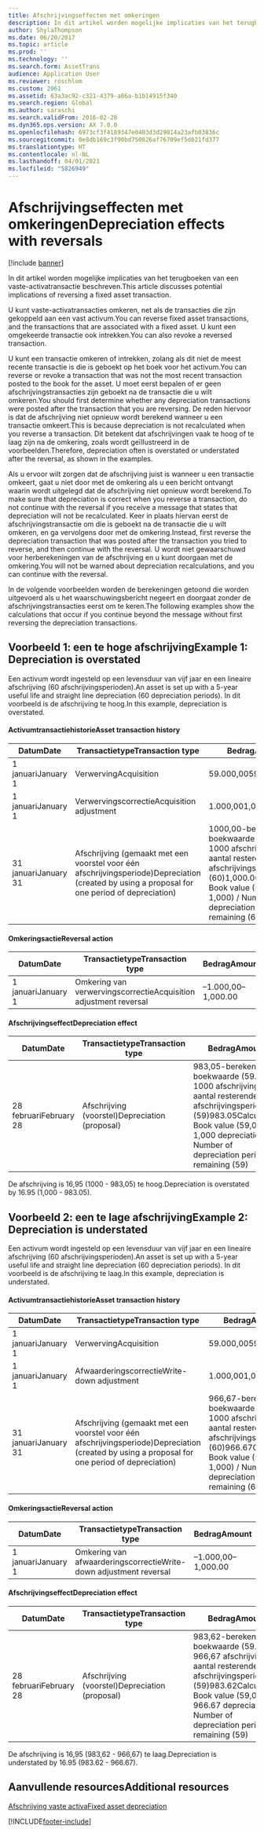 ```yaml
---
title: Afschrijvingseffecten met omkeringen
description: In dit artikel worden mogelijke implicaties van het terugboeken van een vaste-activatransactie beschreven.
author: ShylaThompson
ms.date: 06/20/2017
ms.topic: article
ms.prod: ''
ms.technology: ''
ms.search.form: AssetTrans
audience: Application User
ms.reviewer: roschlom
ms.custom: 2961
ms.assetid: 63a3ac92-c321-4379-a86a-b1b14915f340
ms.search.region: Global
ms.author: saraschi
ms.search.validFrom: 2016-02-28
ms.dyn365.ops.version: AX 7.0.0
ms.openlocfilehash: 6973cf3f4189347e0403d3d29014a23afb03836c
ms.sourcegitcommit: 0e8db169c3f90bd750826af76709ef5d621fd377
ms.translationtype: HT
ms.contentlocale: nl-NL
ms.lasthandoff: 04/01/2021
ms.locfileid: "5826949"
---
```

# <a name="depreciation-effects-with-reversals"></a><span data-ttu-id="8e2d7-103">Afschrijvingseffecten met omkeringen</span><span class="sxs-lookup"><span data-stu-id="8e2d7-103">Depreciation effects with reversals</span></span>

[!include [banner](../includes/banner.md)]

<span data-ttu-id="8e2d7-104">In dit artikel worden mogelijke implicaties van het terugboeken van een vaste-activatransactie beschreven.</span><span class="sxs-lookup"><span data-stu-id="8e2d7-104">This article discusses potential implications of reversing a fixed asset transaction.</span></span> 

<span data-ttu-id="8e2d7-105">U kunt vaste-activatransacties omkeren, net als de transacties die zijn gekoppeld aan een vast activum.</span><span class="sxs-lookup"><span data-stu-id="8e2d7-105">You can reverse fixed asset transactions, and the transactions that are associated with a fixed asset.</span></span> <span data-ttu-id="8e2d7-106">U kunt een omgekeerde transactie ook intrekken.</span><span class="sxs-lookup"><span data-stu-id="8e2d7-106">You can also revoke a reversed transaction.</span></span> 

<span data-ttu-id="8e2d7-107">U kunt een transactie omkeren of intrekken, zolang als dit niet de meest recente transactie is die is geboekt op het boek voor het activum.</span><span class="sxs-lookup"><span data-stu-id="8e2d7-107">You can reverse or revoke a transaction that was not the most recent transaction posted to the book for the asset.</span></span> <span data-ttu-id="8e2d7-108">U moet eerst bepalen of er geen afschrijvingstransacties zijn geboekt na de transactie die u wilt omkeren.</span><span class="sxs-lookup"><span data-stu-id="8e2d7-108">You should first determine whether any depreciation transactions were posted after the transaction that you are reversing.</span></span> <span data-ttu-id="8e2d7-109">De reden hiervoor is dat de afschrijving niet opnieuw wordt berekend wanneer u een transactie omkeert.</span><span class="sxs-lookup"><span data-stu-id="8e2d7-109">This is because depreciation is not recalculated when you reverse a transaction.</span></span> <span data-ttu-id="8e2d7-110">Dit betekent dat afschrijvingen vaak te hoog of te laag zijn na de omkering, zoals wordt geïllustreerd in de voorbeelden.</span><span class="sxs-lookup"><span data-stu-id="8e2d7-110">Therefore, depreciation often is overstated or understated after the reversal, as shown in the examples.</span></span> 

<span data-ttu-id="8e2d7-111">Als u ervoor wilt zorgen dat de afschrijving juist is wanneer u een transactie omkeert, gaat u niet door met de omkering als u een bericht ontvangt waarin wordt uitgelegd dat de afschrijving niet opnieuw wordt berekend.</span><span class="sxs-lookup"><span data-stu-id="8e2d7-111">To make sure that depreciation is correct when you reverse a transaction, do not continue with the reversal if you receive a message that states that depreciation will not be recalculated.</span></span> <span data-ttu-id="8e2d7-112">Keer in plaats hiervan eerst de afschrijvingstransactie om die is geboekt na de transactie die u wilt omkeren, en ga vervolgens door met de omkering.</span><span class="sxs-lookup"><span data-stu-id="8e2d7-112">Instead, first reverse the depreciation transaction that was posted after the transaction you tried to reverse, and then continue with the reversal.</span></span> <span data-ttu-id="8e2d7-113">U wordt niet gewaarschuwd voor herberekeningen van de afschrijving en u kunt doorgaan met de omkering.</span><span class="sxs-lookup"><span data-stu-id="8e2d7-113">You will not be warned about depreciation recalculations, and you can continue with the reversal.</span></span> 

<span data-ttu-id="8e2d7-114">In de volgende voorbeelden worden de berekeningen getoond die worden uitgevoerd als u het waarschuwingsbericht negeert en doorgaat zonder de afschrijvingstransacties eerst om te keren.</span><span class="sxs-lookup"><span data-stu-id="8e2d7-114">The following examples show the calculations that occur if you continue beyond the message without first reversing the depreciation transactions.</span></span>

## <a name="example-1-depreciation-is-overstated"></a><span data-ttu-id="8e2d7-115">Voorbeeld 1: een te hoge afschrijving</span><span class="sxs-lookup"><span data-stu-id="8e2d7-115">Example 1: Depreciation is overstated</span></span>
<span data-ttu-id="8e2d7-116">Een activum wordt ingesteld op een levensduur van vijf jaar en een lineaire afschrijving (60 afschrijvingsperioden).</span><span class="sxs-lookup"><span data-stu-id="8e2d7-116">An asset is set up with a 5-year useful life and straight line depreciation (60 depreciation periods).</span></span> <span data-ttu-id="8e2d7-117">In dit voorbeeld is de afschrijving te hoog.</span><span class="sxs-lookup"><span data-stu-id="8e2d7-117">In this example, depreciation is overstated.</span></span>
#### <a name="asset-transaction-history"></a><span data-ttu-id="8e2d7-118">Activumtransactiehistorie</span><span class="sxs-lookup"><span data-stu-id="8e2d7-118">Asset transaction history</span></span>

| <span data-ttu-id="8e2d7-119">Datum</span><span class="sxs-lookup"><span data-stu-id="8e2d7-119">Date</span></span>       | <span data-ttu-id="8e2d7-120">Transactietype</span><span class="sxs-lookup"><span data-stu-id="8e2d7-120">Transaction type</span></span>                                                          | <span data-ttu-id="8e2d7-121">Bedrag</span><span class="sxs-lookup"><span data-stu-id="8e2d7-121">Amount</span></span>                                    |
|------------|---------------------------------------------------------------------------|-------------------------------------------|
| <span data-ttu-id="8e2d7-122">1 januari</span><span class="sxs-lookup"><span data-stu-id="8e2d7-122">January 1</span></span>  | <span data-ttu-id="8e2d7-123">Verwerving</span><span class="sxs-lookup"><span data-stu-id="8e2d7-123">Acquisition</span></span>                                                               | <span data-ttu-id="8e2d7-124">59.000,00</span><span class="sxs-lookup"><span data-stu-id="8e2d7-124">59,000.00</span></span>                                 |
| <span data-ttu-id="8e2d7-125">1 januari</span><span class="sxs-lookup"><span data-stu-id="8e2d7-125">January 1</span></span>  | <span data-ttu-id="8e2d7-126">Verwervingscorrectie</span><span class="sxs-lookup"><span data-stu-id="8e2d7-126">Acquisition adjustment</span></span>                                                    | <span data-ttu-id="8e2d7-127">1.000,00</span><span class="sxs-lookup"><span data-stu-id="8e2d7-127">1,000.00</span></span>                                  |
| <span data-ttu-id="8e2d7-128">31 januari</span><span class="sxs-lookup"><span data-stu-id="8e2d7-128">January 31</span></span> | <span data-ttu-id="8e2d7-129">Afschrijving (gemaakt met een voorstel voor één afschrijvingsperiode)</span><span class="sxs-lookup"><span data-stu-id="8e2d7-129">Depreciation (created by using a proposal for one period of depreciation)</span></span> | <span data-ttu-id="8e2d7-130">1000,00-berekening: boekwaarde (59.000 + 1000 afschrijving) / aantal resterende afschrijvingsperioden (60)</span><span class="sxs-lookup"><span data-stu-id="8e2d7-130">1,000.00Calculation: Book value (59,000 + 1,000) / Number of depreciation periods remaining (60)</span></span> |

#### <a name="reversal-action"></a><span data-ttu-id="8e2d7-131">Omkeringsactie</span><span class="sxs-lookup"><span data-stu-id="8e2d7-131">Reversal action</span></span>

| <span data-ttu-id="8e2d7-132">Datum</span><span class="sxs-lookup"><span data-stu-id="8e2d7-132">Date</span></span>      | <span data-ttu-id="8e2d7-133">Transactietype</span><span class="sxs-lookup"><span data-stu-id="8e2d7-133">Transaction type</span></span>                | <span data-ttu-id="8e2d7-134">Bedrag</span><span class="sxs-lookup"><span data-stu-id="8e2d7-134">Amount</span></span>    |
|-----------|---------------------------------|-----------|
| <span data-ttu-id="8e2d7-135">1 januari</span><span class="sxs-lookup"><span data-stu-id="8e2d7-135">January 1</span></span> | <span data-ttu-id="8e2d7-136">Omkering van verwervingscorrectie</span><span class="sxs-lookup"><span data-stu-id="8e2d7-136">Acquisition adjustment reversal</span></span> | <span data-ttu-id="8e2d7-137">–1.000,00</span><span class="sxs-lookup"><span data-stu-id="8e2d7-137">–1,000.00</span></span> |

#### <a name="depreciation-effect"></a><span data-ttu-id="8e2d7-138">Afschrijvingseffect</span><span class="sxs-lookup"><span data-stu-id="8e2d7-138">Depreciation effect</span></span>

| <span data-ttu-id="8e2d7-139">Datum</span><span class="sxs-lookup"><span data-stu-id="8e2d7-139">Date</span></span>        | <span data-ttu-id="8e2d7-140">Transactietype</span><span class="sxs-lookup"><span data-stu-id="8e2d7-140">Transaction type</span></span>        | <span data-ttu-id="8e2d7-141">Bedrag</span><span class="sxs-lookup"><span data-stu-id="8e2d7-141">Amount</span></span>                                                                                |
|-------------|-------------------------|---------------------------------------------------------------------------------------|
| <span data-ttu-id="8e2d7-142">28 februari</span><span class="sxs-lookup"><span data-stu-id="8e2d7-142">February 28</span></span> | <span data-ttu-id="8e2d7-143">Afschrijving (voorstel)</span><span class="sxs-lookup"><span data-stu-id="8e2d7-143">Depreciation (proposal)</span></span> | <span data-ttu-id="8e2d7-144">983,05-berekening: boekwaarde (59.000 - 1000 afschrijving) / aantal resterende afschrijvingsperioden (59)</span><span class="sxs-lookup"><span data-stu-id="8e2d7-144">983.05Calculation: Book value (59,000 - 1,000 depreciation) / Number of depreciation periods remaining (59)</span></span> |

<span data-ttu-id="8e2d7-145">De afschrijving is 16,95 (1000 - 983,05) te hoog.</span><span class="sxs-lookup"><span data-stu-id="8e2d7-145">Depreciation is overstated by 16.95 (1,000 - 983.05).</span></span>

## <a name="example-2-depreciation-is-understated"></a><span data-ttu-id="8e2d7-146">Voorbeeld 2: een te lage afschrijving</span><span class="sxs-lookup"><span data-stu-id="8e2d7-146">Example 2: Depreciation is understated</span></span>
<span data-ttu-id="8e2d7-147">Een activum wordt ingesteld op een levensduur van vijf jaar en een lineaire afschrijving (60 afschrijvingsperioden).</span><span class="sxs-lookup"><span data-stu-id="8e2d7-147">An asset is set up with a 5-year useful life and straight line depreciation (60 depreciation periods).</span></span> <span data-ttu-id="8e2d7-148">In dit voorbeeld is de afschrijving te laag.</span><span class="sxs-lookup"><span data-stu-id="8e2d7-148">In this example, depreciation is understated.</span></span>
#### <a name="asset-transaction-history"></a><span data-ttu-id="8e2d7-149">Activumtransactiehistorie</span><span class="sxs-lookup"><span data-stu-id="8e2d7-149">Asset transaction history</span></span>

| <span data-ttu-id="8e2d7-150">Datum</span><span class="sxs-lookup"><span data-stu-id="8e2d7-150">Date</span></span>       | <span data-ttu-id="8e2d7-151">Transactietype</span><span class="sxs-lookup"><span data-stu-id="8e2d7-151">Transaction type</span></span>                                                          | <span data-ttu-id="8e2d7-152">Bedrag</span><span class="sxs-lookup"><span data-stu-id="8e2d7-152">Amount</span></span>                                      |
|------------|---------------------------------------------------------------------------|---------------------------------------------|
| <span data-ttu-id="8e2d7-153">1 januari</span><span class="sxs-lookup"><span data-stu-id="8e2d7-153">January 1</span></span>  | <span data-ttu-id="8e2d7-154">Verwerving</span><span class="sxs-lookup"><span data-stu-id="8e2d7-154">Acquisition</span></span>                                                               | <span data-ttu-id="8e2d7-155">59.000,00</span><span class="sxs-lookup"><span data-stu-id="8e2d7-155">59,000.00</span></span>                                   |
| <span data-ttu-id="8e2d7-156">1 januari</span><span class="sxs-lookup"><span data-stu-id="8e2d7-156">January 1</span></span>  | <span data-ttu-id="8e2d7-157">Afwaarderingscorrectie</span><span class="sxs-lookup"><span data-stu-id="8e2d7-157">Write-down adjustment</span></span>                                                     | <span data-ttu-id="8e2d7-158">1.000,00</span><span class="sxs-lookup"><span data-stu-id="8e2d7-158">1,000.00</span></span>                                    |
| <span data-ttu-id="8e2d7-159">31 januari</span><span class="sxs-lookup"><span data-stu-id="8e2d7-159">January 31</span></span> | <span data-ttu-id="8e2d7-160">Afschrijving (gemaakt met een voorstel voor één afschrijvingsperiode)</span><span class="sxs-lookup"><span data-stu-id="8e2d7-160">Depreciation (created by using a proposal for one period of depreciation)</span></span> | <span data-ttu-id="8e2d7-161">966,67-berekening: boekwaarde (59.000 - 1000 afschrijving) / aantal resterende afschrijvingsperioden (60)</span><span class="sxs-lookup"><span data-stu-id="8e2d7-161">966.67Calculation: Book value (59,000 - 1,000) / Number of depreciation periods remaining (60)</span></span> |

#### <a name="reversal-action"></a><span data-ttu-id="8e2d7-162">Omkeringsactie</span><span class="sxs-lookup"><span data-stu-id="8e2d7-162">Reversal action</span></span>

| <span data-ttu-id="8e2d7-163">Datum</span><span class="sxs-lookup"><span data-stu-id="8e2d7-163">Date</span></span>      | <span data-ttu-id="8e2d7-164">Transactietype</span><span class="sxs-lookup"><span data-stu-id="8e2d7-164">Transaction type</span></span>               | <span data-ttu-id="8e2d7-165">Bedrag</span><span class="sxs-lookup"><span data-stu-id="8e2d7-165">Amount</span></span>    |
|-----------|--------------------------------|-----------|
| <span data-ttu-id="8e2d7-166">1 januari</span><span class="sxs-lookup"><span data-stu-id="8e2d7-166">January 1</span></span> | <span data-ttu-id="8e2d7-167">Omkering van afwaarderingscorrectie</span><span class="sxs-lookup"><span data-stu-id="8e2d7-167">Write-down adjustment reversal</span></span> | <span data-ttu-id="8e2d7-168">–1.000,00</span><span class="sxs-lookup"><span data-stu-id="8e2d7-168">–1,000.00</span></span> |

#### <a name="depreciation-effect"></a><span data-ttu-id="8e2d7-169">Afschrijvingseffect</span><span class="sxs-lookup"><span data-stu-id="8e2d7-169">Depreciation effect</span></span>

| <span data-ttu-id="8e2d7-170">Datum</span><span class="sxs-lookup"><span data-stu-id="8e2d7-170">Date</span></span>        | <span data-ttu-id="8e2d7-171">Transactietype</span><span class="sxs-lookup"><span data-stu-id="8e2d7-171">Transaction type</span></span>        | <span data-ttu-id="8e2d7-172">Bedrag</span><span class="sxs-lookup"><span data-stu-id="8e2d7-172">Amount</span></span>                                                                                       |
|-------------|-------------------------|----------------------------------------------------------------------------------------------|
| <span data-ttu-id="8e2d7-173">28 februari</span><span class="sxs-lookup"><span data-stu-id="8e2d7-173">February 28</span></span> | <span data-ttu-id="8e2d7-174">Afschrijving (voorstel)</span><span class="sxs-lookup"><span data-stu-id="8e2d7-174">Depreciation (proposal)</span></span> | <span data-ttu-id="8e2d7-175">983,62-berekening: boekwaarde (59.000 - 966,67 afschrijving) / aantal resterende afschrijvingsperioden (59)</span><span class="sxs-lookup"><span data-stu-id="8e2d7-175">983.62Calculation: Book value (59,000 - 966.67 depreciation) / Number of depreciation periods remaining (59)</span></span> |

<span data-ttu-id="8e2d7-176">De afschrijving is 16,95 (983,62 - 966,67) te laag.</span><span class="sxs-lookup"><span data-stu-id="8e2d7-176">Depreciation is understated by 16.95 (983.62 - 966.67).</span></span>



<a name="additional-resources"></a><span data-ttu-id="8e2d7-177">Aanvullende resources</span><span class="sxs-lookup"><span data-stu-id="8e2d7-177">Additional resources</span></span>
--------

[<span data-ttu-id="8e2d7-178">Afschrijving vaste activa</span><span class="sxs-lookup"><span data-stu-id="8e2d7-178">Fixed asset depreciation</span></span>](fixed-asset-depreciation.md)





[!INCLUDE[footer-include](../../includes/footer-banner.md)]
